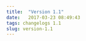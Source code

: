 ```yaml
---
title:  "Version 1.1"
date:   2017-03-23 08:49:43
tags: changelogs 1.1
slug: version-1.1
---
```


<script src="https://gist.github.com/jtk54/5daedbad53fc630ec254666d5115dff8.js"></script>

